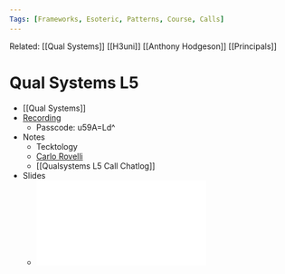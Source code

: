 ```yaml
---
Tags: [Frameworks, Esoteric, Patterns, Course, Calls]
---
```

Related: [[Qual Systems]] [[H3uni]] [[Anthony Hodgeson]] [[Principals]]
# Qual Systems L5

- [[Qual Systems]]
- [Recording](https://us02web.zoom.us/rec/share/h6UJvDvCwSxy6ccrarKB8PH31DJOCbbBHNyfh_e77YVEkWbh4K-OMmX84PuhkS4z.mtfVtKwG_WijB1E7)
    - Passcode: u59A=Ld^
- Notes
    - Tecktology
    - [Carlo Rovelli](https://physicsworld.com/a/carlo-rovelli-the-author-of-the-order-of-time-discusses-perhaps-the-greatest-mystery/)
 	-  [[Qualsystems L5 Call Chatlog]]
- Slides
    - ![](assets/1626444287_28.pdf)


